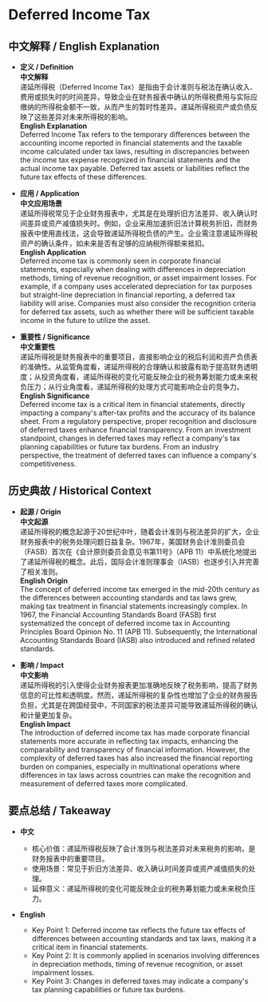 # Deferred Income Tax

## 中文解释 / English Explanation

* **定义 / Definition**  
  **中文解释**  
  递延所得税（Deferred Income Tax）是指由于会计准则与税法在确认收入、费用或损失时的时间差异，导致企业在财务报表中确认的所得税费用与实际应缴纳的所得税金额不一致，从而产生的暂时性差异。递延所得税资产或负债反映了这些差异对未来所得税的影响。  
  **English Explanation**  
  Deferred Income Tax refers to the temporary differences between the accounting income reported in financial statements and the taxable income calculated under tax laws, resulting in discrepancies between the income tax expense recognized in financial statements and the actual income tax payable. Deferred tax assets or liabilities reflect the future tax effects of these differences.

* **应用 / Application**  
  **中文应用场景**  
  递延所得税常见于企业财务报表中，尤其是在处理折旧方法差异、收入确认时间差异或资产减值损失时。例如，企业采用加速折旧法计算税务折旧，而财务报表中使用直线法，这会导致递延所得税负债的产生。企业需注意递延所得税资产的确认条件，如未来是否有足够的应纳税所得额来抵扣。  
  **English Application**  
  Deferred income tax is commonly seen in corporate financial statements, especially when dealing with differences in depreciation methods, timing of revenue recognition, or asset impairment losses. For example, if a company uses accelerated depreciation for tax purposes but straight-line depreciation in financial reporting, a deferred tax liability will arise. Companies must also consider the recognition criteria for deferred tax assets, such as whether there will be sufficient taxable income in the future to utilize the asset.

* **重要性 / Significance**  
  **中文重要性**  
  递延所得税是财务报表中的重要项目，直接影响企业的税后利润和资产负债表的准确性。从监管角度看，递延所得税的合理确认和披露有助于提高财务透明度；从投资角度看，递延所得税的变化可能反映企业的税务筹划能力或未来税负压力；从行业角度看，递延所得税的处理方式可能影响企业的竞争力。  
  **English Significance**  
  Deferred income tax is a critical item in financial statements, directly impacting a company's after-tax profits and the accuracy of its balance sheet. From a regulatory perspective, proper recognition and disclosure of deferred taxes enhance financial transparency. From an investment standpoint, changes in deferred taxes may reflect a company's tax planning capabilities or future tax burdens. From an industry perspective, the treatment of deferred taxes can influence a company's competitiveness.

## 历史典故 / Historical Context

* **起源 / Origin**  
  **中文起源**  
  递延所得税的概念起源于20世纪中叶，随着会计准则与税法差异的扩大，企业财务报表中的税务处理问题日益复杂。1967年，美国财务会计准则委员会（FASB）首次在《会计原则委员会意见书第11号》（APB 11）中系统化地提出了递延所得税的概念。此后，国际会计准则理事会（IASB）也逐步引入并完善了相关准则。  
  **English Origin**  
  The concept of deferred income tax emerged in the mid-20th century as the differences between accounting standards and tax laws grew, making tax treatment in financial statements increasingly complex. In 1967, the Financial Accounting Standards Board (FASB) first systematized the concept of deferred income tax in Accounting Principles Board Opinion No. 11 (APB 11). Subsequently, the International Accounting Standards Board (IASB) also introduced and refined related standards.

* **影响 / Impact**  
  **中文影响**  
  递延所得税的引入使得企业财务报表更加准确地反映了税务影响，提高了财务信息的可比性和透明度。然而，递延所得税的复杂性也增加了企业的财务报告负担，尤其是在跨国经营中，不同国家的税法差异可能导致递延所得税的确认和计量更加复杂。  
  **English Impact**  
  The introduction of deferred income tax has made corporate financial statements more accurate in reflecting tax impacts, enhancing the comparability and transparency of financial information. However, the complexity of deferred taxes has also increased the financial reporting burden on companies, especially in multinational operations where differences in tax laws across countries can make the recognition and measurement of deferred taxes more complicated.

## 要点总结 / Takeaway

* **中文**  
  - 核心价值：递延所得税反映了会计准则与税法差异对未来税务的影响，是财务报表中的重要项目。  
  - 使用场景：常见于折旧方法差异、收入确认时间差异或资产减值损失的处理。  
  - 延伸意义：递延所得税的变化可能反映企业的税务筹划能力或未来税负压力。

* **English**  
  - Key Point 1: Deferred income tax reflects the future tax effects of differences between accounting standards and tax laws, making it a critical item in financial statements.  
  - Key Point 2: It is commonly applied in scenarios involving differences in depreciation methods, timing of revenue recognition, or asset impairment losses.  
  - Key Point 3: Changes in deferred taxes may indicate a company's tax planning capabilities or future tax burdens.